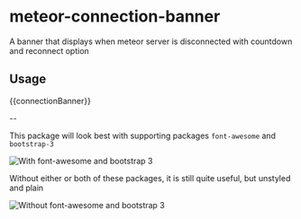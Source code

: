 meteor-connection-banner
========================

A banner that displays when meteor server is disconnected with countdown and reconnect option


## Usage

{{connectionBanner}}

--

This package will look best with supporting packages `font-awesome` and `bootstrap-3`

![With font-awesome and bootstrap 3](https://raw.github.com/nate-strauser/meteor-connection-banner/master/images/with-fa-bs.png "With font-awesome and bootstrap 3")

Without either or both of these packages, it is still quite useful, but unstyled and plain

![Without font-awesome and bootstrap 3](/https://github.com/nate-strauser/meteor-connection-banner/blob/master/images/without-fa-bs.png "Without font-awesome and bootstrap 3")